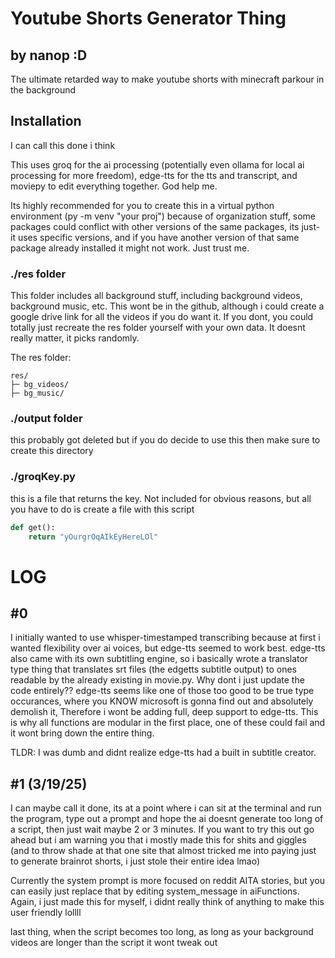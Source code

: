 # Youtube Shorts Generator Thing
## by nanop :D

The ultimate retarded way to make youtube shorts with minecraft parkour in the background

## Installation
I can call this done i think

This uses groq for the ai processing (potentially even ollama for local ai processing for more freedom), edge-tts for the tts and transcript, and moviepy to edit everything together. God help me.

Its highly recommended for you to create this in a virtual python environment (py -m venv "your proj") because of organization stuff, some packages could conflict with other versions of the same packages, its just- it uses specific versions, and if you have another version of that same package already installed it might not work. Just trust me.

### ./res folder
This folder includes all background stuff, including background videos, background music, etc. This wont be in the github, although i could create a google drive link for all the videos if you do want it. If you dont, you could totally just recreate the res folder yourself with your own data. It doesnt really matter, it picks randomly.

The res folder:
```
res/
├─ bg_videos/
├─ bg_music/

```

### ./output folder
this probably got deleted but if you do decide to use this then make sure to create this directory

### ./groqKey.py
this is a file that returns the key. Not included for obvious reasons, but all you have to do is create a file with this script
``` py
def get():
    return "yOurgrOqAIkEyHereLOl"
```

# LOG
## #0

I initially wanted to use whisper-timestamped transcribing because at first i wanted flexibility over ai voices, but edge-tts seemed to work best. edge-tts also came with its own subtitling engine, so i basically wrote a translator type thing that translates srt files (the edgetts subtitle output) to ones readable by the already existing in movie.py. Why dont i just update the code
entirely?? edge-tts seems like one of those too good to be true type occurances, where you KNOW microsoft is gonna find out and absolutely demolish it, Therefore i wont be adding full,
deep support to edge-tts. This is why all functions are modular in the first place, one of these could fail and it wont bring down the entire thing.

TLDR: I was dumb and didnt realize edge-tts had a built in subtitle creator.

## #1 (3/19/25)

I can maybe call it done, its at a point where i can sit at the terminal and run the program, type out a prompt and hope the ai doesnt generate too long of a script, then just wait maybe 2 or 3 minutes. If you want to try this out go ahead but i am warning you that i mostly made this for shits and giggles (and to throw shade at that one site that almost tricked me into paying just to generate brainrot shorts, i just stole their entire idea lmao)

Currently the system prompt is more focused on reddit AITA stories, but you can easily just replace that by editing system_message in aiFunctions. Again, i just made this for myself, i didnt
really think of anything to make this user friendly lollll

last thing, when the script becomes too long, as long as your background videos are longer than the script it wont tweak out

